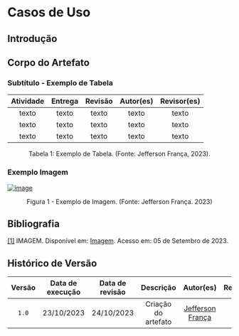 # Casos de Uso

## Introdução

## Corpo do Artefato

### Subtítulo - Exemplo de Tabela

| Atividade | Entrega | Revisão | Autor(es) | Revisor(es) |
| :-------: | :-----: | :-----: | :-------: | :---------: |
|   texto   |  texto  |  texto  |   texto   |    texto    |
|   texto   |  texto  |  texto  |   texto   |    texto    |
|   texto   |  texto  |  texto  |   texto   |    texto    |

<div style="text-align: center">
<p> Tabela 1: Exemplo de Tabela. (Fonte: Jefferson França, 2023).</p>
</div>

### Exemplo Imagem

<a id="a" href="#aa">![image](img/imagem.png)</a>
<div style="text-align: center">
<p>Figura 1 - Exemplo de Imagem. (Fonte: Jefferson França. 2023)</p>
</div>

## Bibliografia

<a id="aa" href="#a">[1]</a> IMAGEM. Disponível em: [Imagem](https://pt.wikipedia.org/wiki/Imagem). Acesso em: 05 de Setembro de 2023.

## Histórico de Versão

| Versão | Data de execução | Data de revisão |      Descrição      |                   Autor(es)                   |                  Revisor(es)                  |
| :----: | :--------------: | :-------------: | :-----------------: | :-------------------------------------------: | :-------------------------------------------: |
| `1.0`  |    23/10/2023    |   24/10/2023    | Criação do artefato | [Jefferson França](https://github.com/Frans6) | [Yago Passos](https://github.com/yagompassos) |

